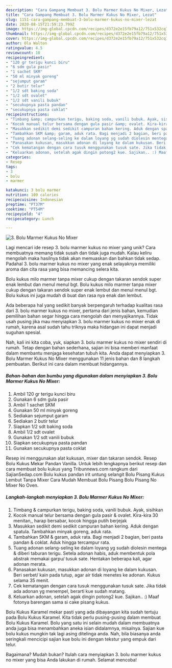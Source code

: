 ```yaml
---
description: "Cara Gampang Membuat 3. Bolu Marmer Kukus No Mixer, Lezat"
title: "Cara Gampang Membuat 3. Bolu Marmer Kukus No Mixer, Lezat"
slug: 1151-cara-gampang-membuat-3-bolu-marmer-kukus-no-mixer-lezat
date: 2020-08-15T21:59:23.799Z
image: https://img-global.cpcdn.com/recipes/d372e2e15fb79a12/751x532cq70/3-bolu-marmer-kukus-no-mixer-foto-resep-utama.jpg
thumbnail: https://img-global.cpcdn.com/recipes/d372e2e15fb79a12/751x532cq70/3-bolu-marmer-kukus-no-mixer-foto-resep-utama.jpg
cover: https://img-global.cpcdn.com/recipes/d372e2e15fb79a12/751x532cq70/3-bolu-marmer-kukus-no-mixer-foto-resep-utama.jpg
author: Ola Walton
ratingvalue: 4.5
reviewcount: 10
recipeingredient:
- "120 gr terigu kunci biru"
- "6 sdm gula pasir"
- "1 sachet SKM"
- "50 ml minyak goreng"
- "sejumput garam"
- "2 butir telur"
- "1/2 sdt baking soda"
- "1/2 sdt ovalet"
- "1/2 sdt vanili bubuk"
- "secukupnya pasta pandan"
- "secukupnya pasta coklat"
recipeinstructions:
- "Timbang &amp; campurkan terigu, baking soda, vanili bubuk. Ayak, sisihkan"
- "Kocok manual telur bersama dengan gula pasir &amp; ovalet. Kira-kira 30 menitan,, harap bersabar, kocok hingga putih berjejak"
- "Masukkan sedikit demi sedikit campuran bahan kering. Aduk dengan spatula. Tambahkan minyak goreng, aduk rata."
- "Tambahkan SKM &amp; garam, aduk rata. Bagi menjadi 2 bagian, beri pasta pandan &amp; coklat. Aduk hingga tercampur rata."
- "Tuang adonan selang-seling ke dalam loyang yg sudah diolesin mentega &amp; diberi taburan terigu. Setela adonan habis, aduk membentuk pola abstrak memakai garpu/ tusuk sate. Hentakan beberapa kali, agar adonan merata."
- "Panasakan kukusan, masukkan adonan di loyang ke dalam kukusan. Beri serbet/ kain pada tutup, agar air tidak menetes ke adonan. Kukus selama 35 menit."
- "Cek kematangan dengan cara tusuk menggunakan tusuk sate. Jika tidak ada adonan yg menempel, berarti kue sudah matang."
- "Keluarkan adonan, setelah agak dingin potong2 kue. Sajikan.. :) Maaf fotonya barengan sama si cake pisang kukus."
categories:
- Resep
tags:
- 3
- bolu
- marmer

katakunci: 3 bolu marmer 
nutrition: 109 calories
recipecuisine: Indonesian
preptime: "PT37M"
cooktime: "PT54M"
recipeyield: "4"
recipecategory: Lunch

---
```



![3. Bolu Marmer Kukus No Mixer](https://img-global.cpcdn.com/recipes/d372e2e15fb79a12/751x532cq70/3-bolu-marmer-kukus-no-mixer-foto-resep-utama.jpg)

Lagi mencari ide resep 3. bolu marmer kukus no mixer yang unik? Cara membuatnya memang tidak susah dan tidak juga mudah. Kalau keliru mengolah maka hasilnya tidak akan memuaskan dan bahkan tidak sedap. Padahal 3. bolu marmer kukus no mixer yang enak selayaknya memiliki aroma dan cita rasa yang bisa memancing selera kita.

Bolu kukus milo marmer tanpa mixer cukup dengan takaran sendok super enak lembut dan menul menul bgt. Bolu kukus milo marmer tanpa mixer cukup dengan takaran sendok super enak lembut dan menul menul bgt. Bolu kukus ini juga mudah di buat dan rasa nya enak dan lembut.

Ada beberapa hal yang sedikit banyak berpengaruh terhadap kualitas rasa dari 3. bolu marmer kukus no mixer, pertama dari jenis bahan, kemudian pemilihan bahan segar hingga cara mengolah dan menyajikannya. Tidak usah pusing jika mau menyiapkan 3. bolu marmer kukus no mixer enak di rumah, karena asal sudah tahu triknya maka hidangan ini dapat menjadi suguhan spesial.


Nah, kali ini kita coba, yuk, siapkan 3. bolu marmer kukus no mixer sendiri di rumah. Tetap dengan bahan sederhana, sajian ini bisa memberi manfaat dalam membantu menjaga kesehatan tubuh kita. Anda dapat menyiapkan 3. Bolu Marmer Kukus No Mixer menggunakan 11 jenis bahan dan 8 langkah pembuatan. Berikut ini cara dalam membuat hidangannya.

<!--inarticleads1-->

##### Bahan-bahan dan bumbu yang digunakan dalam menyiapkan 3. Bolu Marmer Kukus No Mixer:

1. Ambil 120 gr terigu kunci biru
1. Gunakan 6 sdm gula pasir
1. Ambil 1 sachet SKM
1. Gunakan 50 ml minyak goreng
1. Sediakan sejumput garam
1. Sediakan 2 butir telur
1. Siapkan 1/2 sdt baking soda
1. Ambil 1/2 sdt ovalet
1. Gunakan 1/2 sdt vanili bubuk
1. Siapkan secukupnya pasta pandan
1. Gunakan secukupnya pasta coklat


Resep ini menggunakan alat kukusan, mixer dan takaran sendok. Resep Bolu Kukus Mekar Pandan Vanilla. Untuk lebih lengkapnya berikut resep dan cara membuat bolu kukus yang Tribunnews.com rangkum dari SajianSedap.com Bolu kukus pandan irit untung selangit Bolu Pisang Kukus Lembut Tanpa Mixer Cara Mudah Membuat Bolu Pisang Bolu Pisang No Mixer No Oven. 

<!--inarticleads2-->

##### Langkah-langkah menyiapkan 3. Bolu Marmer Kukus No Mixer:

1. Timbang &amp; campurkan terigu, baking soda, vanili bubuk. Ayak, sisihkan
1. Kocok manual telur bersama dengan gula pasir &amp; ovalet. Kira-kira 30 menitan,, harap bersabar, kocok hingga putih berjejak
1. Masukkan sedikit demi sedikit campuran bahan kering. Aduk dengan spatula. Tambahkan minyak goreng, aduk rata.
1. Tambahkan SKM &amp; garam, aduk rata. Bagi menjadi 2 bagian, beri pasta pandan &amp; coklat. Aduk hingga tercampur rata.
1. Tuang adonan selang-seling ke dalam loyang yg sudah diolesin mentega &amp; diberi taburan terigu. Setela adonan habis, aduk membentuk pola abstrak memakai garpu/ tusuk sate. Hentakan beberapa kali, agar adonan merata.
1. Panasakan kukusan, masukkan adonan di loyang ke dalam kukusan. Beri serbet/ kain pada tutup, agar air tidak menetes ke adonan. Kukus selama 35 menit.
1. Cek kematangan dengan cara tusuk menggunakan tusuk sate. Jika tidak ada adonan yg menempel, berarti kue sudah matang.
1. Keluarkan adonan, setelah agak dingin potong2 kue. Sajikan.. :) Maaf fotonya barengan sama si cake pisang kukus.


Bolu Kukus Karamel mekar pasti yang ada dibayangan kita sudah tertuju pada Bolu Kukus Karamel. Kita tidak perlu pusing-pusing dalam membuat Bolu Kukus Karamel. Bolu yang satu ini selain mudah dalam membuatnya anda juga bisa menambahkan aneka isian didalamnya, misalnya. Sajian kue bolu kukus mungkin tak lagi asing ditelinga anda. Nah, bila biasanya anda seringkali mencicipi sajian kue bolu ini dengan tekstur yang empuk dari telur. 

Bagaimana? Mudah bukan? Itulah cara menyiapkan 3. bolu marmer kukus no mixer yang bisa Anda lakukan di rumah. Selamat mencoba!
